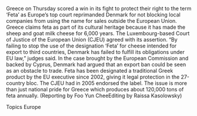 Greece on Thursday scored a win in its fight to protect their right to the term ‘Feta’ as Europe’s top court reprimanded Denmark for not blocking local companies from using the name for sales outside the European Union.
Greece claims feta as part of its cultural heritage because it has made the sheep and goat milk cheese for 6,000 years.
The Luxembourg-based Court of Justice of the European Union (CJEU) agreed with its assertion.
“By failing to stop the use of the designation ‘Feta’ for cheese intended for export to third countries, Denmark has failed to fulfill its obligations under EU law,” judges said.
In the case brought by the European Commission and backed by Cyprus, Denmark had argued that an export ban could be seen as an obstacle to trade.
Feta has been designated a traditional Greek product by the EU executive since 2002, giving it legal protection in the 27-country bloc. The CJEU had in 2005 endorsed the label.
The issue is more than just national pride for Greece which produces about 120,000 tons of feta annually.
(Reporting by Foo Yun CheeEditing by Raissa Kasolowsky)

Topics
Europe
